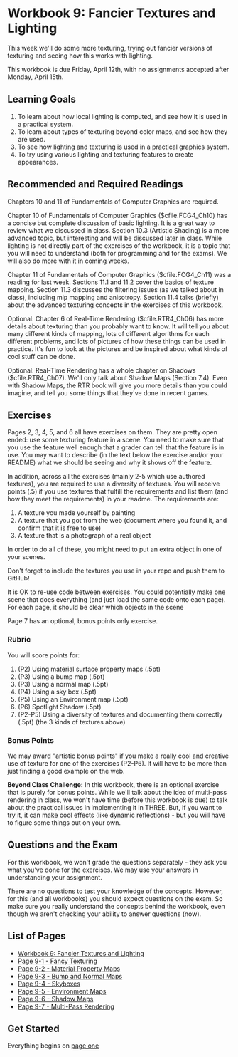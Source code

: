 # Workbook 9: Fancier Textures and Lighting

This week we'll do some more texturing, trying out fancier versions of texturing and seeing how this works with lighting.

This workbook is due Friday, April 12th, with no assignments accepted after Monday, April 15th.

## Learning Goals

1. To learn about how local lighting is computed, and see how it is used in a practical system.
2. To learn about types of texturing beyond color maps, and see how they are used.
3. To see how lighting and texturing is used in a practical graphics system.
4. To try using various lighting and texturing features to create appearances.

## Recommended and Required Readings

Chapters 10 and 11 of Fundamentals of Computer Graphics are required.

Chapter 10 of Fundamentals of Computer Graphics ($cfile.FCG4_Ch10) has a concise but complete discussion of basic lighting. It is a great way to review what we discussed in class. Section 10.3 (Artistic Shading) is a more advanced topic, but interesting and will be discussed later in class. While lighting is not directly part of the exercises of the workbook, it is a topic that you will need to understand (both for programming and for the exams). We will also do more with it in coming weeks.

Chapter 11 of Fundamentals of Computer Graphics ($cfile.FCG4_Ch11) was a reading for last week. Sections 11.1 and 11.2 cover the basics of texture mapping. Section 11.3 discusses the filtering issues (as we talked about in class), including mip mapping and anisotropy. Section 11.4 talks (briefly) about the advanced texturing concepts in the exercises of this workbook.

Optional: Chapter 6 of Real-Time Rendering ($cfile.RTR4_Ch06) has more details about texturing than you probably want to know. It will tell you about many different kinds of mapping, lots of different algorithms for each different problems, and lots of pictures of how these things can be used in practice. It's fun to look at the pictures and be inspired about what kinds of cool stuff can be done.

Optional: Real-Time Rendering has a whole chapter on Shadows ($cfile.RTR4_Ch07). We'll only talk about Shadow Maps (Section 7.4). Even with Shadow Maps, the RTR book will give you more details than you could imagine, and tell you some things that they've done in recent games.

## Exercises

Pages 2, 3, 4, 5, and 6 all have exercises on them. They are pretty open ended: use some texturing feature in a scene. You need to make sure that you use the feature well enough that a grader can tell that the feature is in use. You may want to describe (in the text below the exercise and/or your README) what we should be seeing and why it shows off the feature.

In addition, across all the exercises (mainly 2-5 which use authored textures), you are required to use a diversity of textures. You will receive points (.5) if you use textures that fulfill the requirements and list them (and how they meet the requirements) in your readme. The requirements are:

1. A texture you made yourself by painting
2. A texture that you got from the web (document where you found it, and confirm that it is free to use)
3. A texture that is a photograph of a real object

In order to do all of these, you might need to put an extra object in one of your scenes.

Don't forget to include the textures you use in your repo and push them to GitHub!

It is OK to re-use code between exercises. You could potentially make one scene that does everything (and just load the same code onto each page). For each page, it should be clear which objects in the scene

Page 7 has an optional, bonus points only exercise.

### Rubric

You will score points for:

1. (P2) Using material surface property maps (.5pt)
2. (P3) Using a bump map (.5pt)
3. (P3) Using a normal map (.5pt)
4. (P4) Using a sky box (.5pt)
5. (P5) Using an Environment map (.5pt)
6. (P6) Spotlight Shadow (.5pt)
7. (P2-P5) Using a diversity of textures and documenting them correctly (.5pt) (the 3 kinds of textures above)

### Bonus Points

We may award "artistic bonus points" if you make a really cool and creative use of texture for one of the exercises (P2-P6). It will have to be more than just finding a good example on the web.

**Beyond Class Challenge:** In this workbook, there is an optional exercise that is purely for bonus points. While we'll talk about the idea of multi-pass rendering in class, we won't have time (before this workbook is due) to talk about the practical issues in implementing it in THREE. But, if you want to try it, it can make cool effects (like dynamic reflections) - but you will have to figure some things out on your own.

## Questions and the Exam

For this workbook, we won't grade the questions separately - they ask you what you've done for the exercises. We may use your answers in understanding your assignment.

There are no questions to test your knowledge of the concepts. However, for this (and all workbooks) you should expect questions on the exam. So make sure you really understand the concepts behind the workbook, even though we aren't checking your ability to answer questions (now).

## List of Pages

+ [Workbook 9: Fancier Textures and Lighting](index.html)
+ [Page 9-1 - Fancy Texturing](1-texturing.html)
+ [Page 9-2 - Material Property Maps](2-materials.html)
+ [Page 9-3 - Bump and Normal Maps](3-normal.html)
+ [Page 9-4 - Skyboxes](4-skybox.html)
+ [Page 9-5 - Environment Maps](5-environment.html)
+ [Page 9-6 - Shadow Maps](6-shadows.html)
+ [Page 9-7 - Multi-Pass Rendering](7-multipass.html)

## Get Started

Everything begins on [page one](1-texturing.html)
